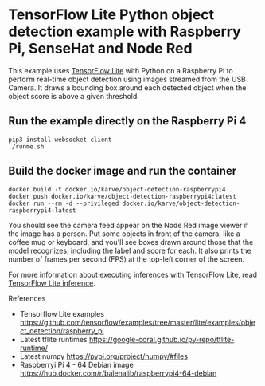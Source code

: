 # TensorFlow Lite Python object detection example with Raspberry Pi, SenseHat and Node Red

This example uses [TensorFlow Lite](https://tensorflow.org/lite) with Python on
a Raspberry Pi to perform real-time object detection using images streamed from
the USB Camera. It draws a bounding box around each detected object
when the object score is above a given threshold.

## Run the example directly on the Raspberry Pi 4
```
pip3 install websocket-client
./runme.sh
```

## Build the docker image and run the container
```
docker build -t docker.io/karve/object-detection-raspberrypi4 .
docker push docker.io/karve/object-detection-raspberrypi4:latest
docker run --rm -d --privileged docker.io/karve/object-detection-raspberrypi4:latest
```

You should see the camera feed appear on the Node Red image viewer if the image has a person.
Put some objects in front of the camera, like a coffee mug or keyboard, and
you'll see boxes drawn around those that the model recognizes, including the
label and score for each. It also prints the number of frames per second (FPS)
at the top-left corner of the screen. 

For more information about executing inferences with TensorFlow Lite, read
[TensorFlow Lite inference](https://www.tensorflow.org/lite/guide/inference).

References
- Tensorflow Lite examples https://github.com/tensorflow/examples/tree/master/lite/examples/object_detection/raspberry_pi
- Latest tflite runtimes https://google-coral.github.io/py-repo/tflite-runtime/
- Latest numpy https://pypi.org/project/numpy/#files
- Raspberryi Pi 4 - 64 Debian image https://hub.docker.com/r/balenalib/raspberrypi4-64-debian
